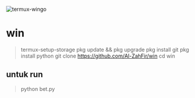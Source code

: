![termux-wingo](https://user-images.githubusercontent.com/124359194/216607661-12b970fe-4675-415a-92d5-2a9985335630.jpg)

# win


> termux-setup-storage
> pkg update && pkg upgrade
> pkg install git
> pkg install python
> git clone https://github.com/Al-ZahFir/win
> cd win

## untuk run
> python bet.py
